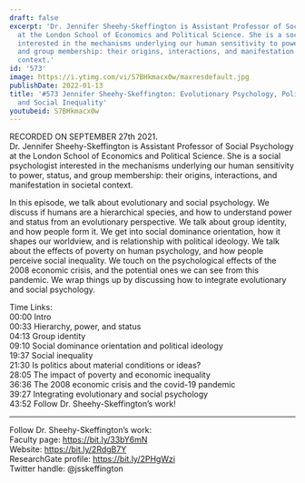 ```yaml
---
draft: false
excerpt: 'Dr. Jennifer Sheehy-Skeffington is Assistant Professor of Social Psychology
  at the London School of Economics and Political Science. She is a social psychologist
  interested in the mechanisms underlying our human sensitivity to power, status,
  and group membership: their origins, interactions, and manifestation in societal
  context.'
id: '573'
image: https://i.ytimg.com/vi/S7BHkmacx0w/maxresdefault.jpg
publishDate: 2022-01-13
title: '#573 Jennifer Sheehy-Skeffington: Evolutionary Psychology, Political Ideology,
  and Social Inequality'
youtubeid: S7BHkmacx0w
---
```

<div class="timelinks">

RECORDED ON SEPTEMBER 27th 2021.  
Dr. Jennifer Sheehy-Skeffington is Assistant Professor of Social Psychology at the London School of Economics and Political Science. She is a social psychologist interested in the mechanisms underlying our human sensitivity to power, status, and group membership: their origins, interactions, and manifestation in societal context.

In this episode, we talk about evolutionary and social psychology. We discuss if humans are a hierarchical species, and how to understand power and status from an evolutionary perspective. We talk about group identity, and how people form it. We get into social dominance orientation, how it shapes our worldview, and is relationship with political ideology. We talk about the effects of poverty on human psychology, and how people perceive social inequality. We touch on the psychological effects of the 2008 economic crisis, and the potential ones we can see from this pandemic. We wrap things up by discussing how to integrate evolutionary and social psychology.

Time Links:  
<time>00:00</time> Intro  
<time>00:33</time> Hierarchy, power, and status  
<time>04:13</time> Group identity  
<time>09:10</time> Social dominance orientation and political ideology  
<time>19:37</time> Social inequality  
<time>21:30</time> Is politics about material conditions or ideas?  
<time>28:05</time> The impact of poverty and economic inequality  
<time>36:36</time> The 2008 economic crisis and the covid-19 pandemic  
<time>39:27</time> Integrating evolutionary and social psychology  
<time>43:52</time> Follow Dr. Sheehy-Skeffington’s work!

---

Follow Dr. Sheehy-Skeffington’s work:  
Faculty page: https://bit.ly/33bY6mN  
Website: https://bit.ly/2RdgB7Y  
ResearchGate profile: https://bit.ly/2PHgWzi  
Twitter handle: @jsskeffington
</div>

